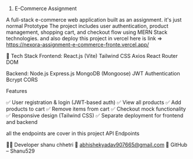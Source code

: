 

1) E-Commerce Assignment

A full-stack e-commerce web application built as an assignment. it's just normal Prototype
The project includes user authentication, product management, shopping cart, and checkout flow using MERN Stack technologies. and also deploy this project in vercel here is link => https://nexora-assignment-e-commerce-fronte.vercel.app/

🧩 Tech Stack
Frontend:
React.js (Vite)
Tailwind CSS
Axios
React Router DOM


Backend:
Node.js
Express.js
MongoDB (Mongoose)
JWT Authentication
Bcrypt
CORS

Features

✅ User registration & login (JWT-based auth)
✅ View all products
✅ Add products to cart
✅ Remove items from cart
✅ Checkout mock functionality
✅ Responsive design (Tailwind CSS)
✅ Separate deployment for frontend and backend

all the endpoints are cover in this project 
API Endpoints


🧑‍💻 Developer
shanu chhetri
📧 abhishekyadav907665@gmail.com
💼 GitHub – Shanu529


